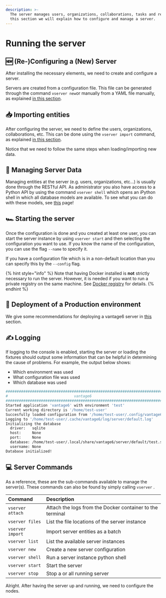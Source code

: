 ```yaml
---
description: >-
  The server manages users, organizations, collaborations, tasks and results. In
  this section we will explain how to configure and manage a server.
---
```


# Running the server

## 🆕 \(Re-\)Configuring a \(New\) Server

After installing the necessary elements, we need to create and configure a server.

Servers are created from a configuration file. This file can be generated through the command `vserver new`or manually from a YAML file manually, as explained [in this section](server-configuration.md).

## 📥 Importing entities

After configuring the server, we need to define the users, organizations, collaborations, etc. This can be done using the `vserver import` command, as explained [in this section](importing-entities.md).

Notice that we need to follow the same steps when loading/importing new data.

## 🏤 Managing Server Data

Managing entities at the server \(e.g. users, organizations, etc...\) is usually done through the RESTful API. As administrator you also have access to a Python API by using the command `vserver shell` which opens an iPython shell in which all database models are available. To see what you can do with these models, see [this](shell.md) page!

## 🏎 Starting the server

Once the configuration is done and you created at least one user, you can start the server instance by using `vserver start` and then selecting the configuration you want to use.  If you know the name of the configuration, you can use the flag `--name` to specify it. 

If you have a configuration file which is in a non-default location than you can specify this by the `--config` flag. 

{% hint style="info" %}
Note that having Docker installed is **not** strictly  necessary to run the server. However, it is needed if you want to run a private registry on the same machine. See [Docker registry](../../installation/docker-registry.md) for details.
{% endhint %}

## 🧁 Deployment of a Production environment

We give some recommendations for deploying a vantage6 server in [this](deployment.md) section.

## ✍ Logging

If logging to the console is enabled, starting the server or loading the fixtures should output some information that can be helpful in determining the cause of problems. For example, the output below shows:

* Which environment was used
* What configuration file was used
* Which database was used

```bash
################################################################################
#                              vantage6                                        #
################################################################################
Started application 'vantage6' with environment 'test'
Current working directory is '/home/test-user'
Succesfully loaded configuration from '/home/test-user/.config/vantage6/server/default.yaml'
Logging to '/home/test-user/.cache/vantage6/log/server/default.log'
Initializing the database
  driver:   sqlite
  host:     None
  port:     None
  database: /home/test-user/.local/share/vantage6/server/default/test.sqlite
  username: None
Database initialized!
```

## 💻 Server Commands

As a reference, these are the sub-commands available to manage the server\(s\). These commands can also be found by simply calling `vserver` .

| Command | Description |
| :--- | :--- |
| `vserver attach` | Attach the logs from the Docker container to the terminal |
| `vserver files` | List the file locations of the server instance |
| `vserver import` | Import server entities as a batch |
| `vserver list` | List the available server instances |
| `vserver new` | Create a new server configuration |
| `vserver shell` | Run a server instance python shell |
| `vserver start` | Start the server |
| `vserver stop` | Stop a or all running server |

Alright. After having the server up and running, we need to configure the nodes.

